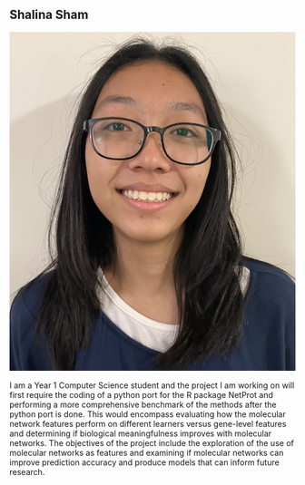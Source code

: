 ## Shalina Sham

![shalina_image](/images/shalina.jpg)

I am a Year 1 Computer Science student and the project I am working on will first require the coding of a python port for the R package NetProt and performing a more comprehensive benchmark of the methods after the python port is done. This would encompass evaluating how the molecular network features perform on different learners versus gene-level features and determining if biological meaningfulness improves with molecular networks. The objectives of the project include the exploration of the use of molecular networks as features and examining if molecular networks can improve prediction accuracy and produce models that can inform future research. 
